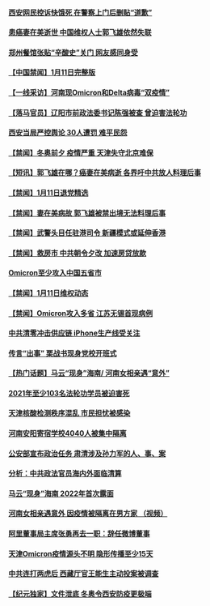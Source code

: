 #### [西安网民控诉快饿死 在警察上门后删贴“道歉”](../pages/prog204/a103318604.md) 
#### [患癌妻在美逝世 中国维权人士郭飞雄依然失联](../pages/prog204/a103318624.md) 
#### [郑州餐馆张贴“辛酸史”关门 网友感同身受](../pages/prog204/a103318582.md) 
#### [【中国禁闻】1月11日完整版](../pages/prog204/a103318553.md) 
#### [【一线采访】河南现Omicron和Delta病毒“双疫情”](../pages/prog204/a103318518.md) 
#### [【落马官员】辽阳市前政法委书记陈强被查 曾迫害法轮功](../pages/prog204/a103318503.md) 
#### [西安当局严控舆论 30人遭罚 难平民怨](../pages/prog204/a103318478.md) 
#### [【禁闻】冬奥前夕 疫情严重 天津失守北京难保](../pages/prog204/a103318476.md) 
#### [【短讯】郭飞雄在哪？癌妻在美病逝 各界吁中共放人料理后事](../pages/prog204/a103318470.md) 
#### [【禁闻】1月11日退党精选](../pages/prog204/a103318463.md) 
#### [【禁闻】妻在美病故 郭飞雄被禁出境无法料理后事](../pages/prog204/a103318438.md) 
#### [【禁闻】武警头目任驻港司令 新疆模式或延伸香港](../pages/prog204/a103318459.md) 
#### [【禁闻】救房市 中共朝令夕改 加速房贷放款](../pages/prog204/a103318368.md) 
#### [Omicron至少攻入中国五省市](../pages/prog204/a103318398.md) 
#### [【禁闻】1月11日维权动态](../pages/prog204/a103318446.md) 
#### [【禁闻】Omicron攻入多省 江苏无锡首现病例](../pages/prog204/a103318436.md) 
#### [中共清零冲击供应链  iPhone生产线受关注](../pages/prog204/a103318430.md) 
#### [传言“出事” 栗战书现身党校开班式](../pages/prog204/a103318354.md) 
#### [【热门话题】马云“现身”海南/ 河南女相亲遇“意外”](../pages/prog204/a103318211.md) 
#### [2021年至少103名法轮功学员被迫害死](../pages/prog204/a103318268.md) 
#### [天津核酸检测秩序混乱 市民担忧被感染](../pages/prog204/a103318235.md) 
#### [河南安阳寄宿学校4040人被集中隔离](../pages/prog204/a103318173.md) 
#### [公安部宣布政治任务 肃清涉及孙力军的人、事、案](../pages/prog204/a103318150.md) 
#### [分析：中共政法官员海内外面临清算](../pages/prog204/a103318161.md) 
#### [马云“现身”海南 2022年首次露面](../pages/prog204/a103318140.md) 
#### [河南女相亲遇意外 因疫情被隔离在男方家 （视频）](../pages/prog204/a103318122.md) 
#### [阿里董事局主席张勇再去一职：辞任微博董事](../pages/prog204/a103318120.md) 
#### [天津Omicron疫情源头不明 隐形传播至少15天](../pages/prog204/a103318073.md) 
#### [中共连打两虎后 西藏厅官王能生主动投案被调查](../pages/prog204/a103318051.md) 
#### [【纪元独家】文件泄底 冬奥令西安防疫更极端](../pages/prog204/a103318006.md) 
